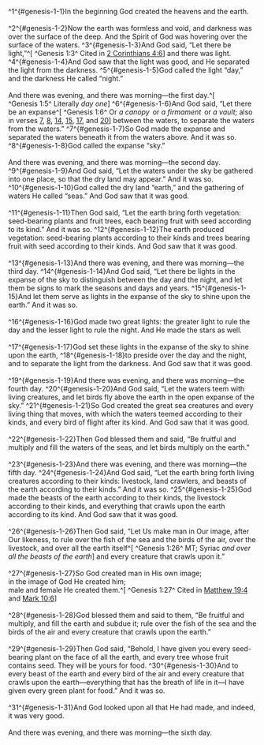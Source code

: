 ^1^{#genesis-1-1}In the beginning God created the heavens and the earth.<br/><br/>
^2^{#genesis-1-2}Now the earth was formless and void, and darkness was over the surface of the deep. And the Spirit of God was hovering over the surface of the waters.
^3^{#genesis-1-3}And God said, “Let there be light,”^[ ^Genesis&nbsp;1:3^ Cited in [2 Corinthians 4:6](../../lightscape/1-corinthians/4#1-corinthians-4-6)] and there was light.
^4^{#genesis-1-4}And God saw that the light was good, and He separated the light from the darkness.
^5^{#genesis-1-5}God called the light “day,” and the darkness He called “night.”<br/><br/>And there was evening, and there was morning—the first day.^[ ^Genesis&nbsp;1:5^ Literally *day one*]
^6^{#genesis-1-6}And God said, “Let there be an expanse^[ ^Genesis&nbsp;1:6^ Or *a canopy*  or *a firmament*  or *a vault*; also in verses [7](#genesis-1-7), [8](#genesis-1-8), [14](#genesis-1-14), [15](#genesis-1-15), [17](#genesis-1-17), and [20](#genesis-1-20)] between the waters, to separate the waters from the waters.”
^7^{#genesis-1-7}So God made the expanse and separated the waters beneath it from the waters above. And it was so.
^8^{#genesis-1-8}God called the expanse “sky.”<br/><br/>And there was evening, and there was morning—the second day.
^9^{#genesis-1-9}And God said, “Let the waters under the sky be gathered into one place, so that the dry land may appear.” And it was so.
^10^{#genesis-1-10}God called the dry land “earth,” and the gathering of waters He called “seas.” And God saw that it was good.<br/><br/>
^11^{#genesis-1-11}Then God said, “Let the earth bring forth vegetation: seed-bearing plants and fruit trees, each bearing fruit with seed according to its kind.” And it was so.
^12^{#genesis-1-12}The earth produced vegetation: seed-bearing plants according to their kinds and trees bearing fruit with seed according to their kinds. And God saw that it was good.<br/><br/>
^13^{#genesis-1-13}And there was evening, and there was morning—the third day.
^14^{#genesis-1-14}And God said, “Let there be lights in the expanse of the sky to distinguish between the day and the night, and let them be signs to mark the seasons and days and years.
^15^{#genesis-1-15}And let them serve as lights in the expanse of the sky to shine upon the earth.” And it was so.<br/><br/>
^16^{#genesis-1-16}God made two great lights: the greater light to rule the day and the lesser light to rule the night. And He made the stars as well.<br/><br/>
^17^{#genesis-1-17}God set these lights in the expanse of the sky to shine upon the earth,
^18^{#genesis-1-18}to preside over the day and the night, and to separate the light from the darkness. And God saw that it was good.<br/><br/>
^19^{#genesis-1-19}And there was evening, and there was morning—the fourth day.
^20^{#genesis-1-20}And God said, “Let the waters teem with living creatures, and let birds fly above the earth in the open expanse of the sky.”
^21^{#genesis-1-21}So God created the great sea creatures and every living thing that moves, with which the waters teemed according to their kinds, and every bird of flight after its kind. And God saw that it was good.<br/><br/>
^22^{#genesis-1-22}Then God blessed them and said, “Be fruitful and multiply and fill the waters of the seas, and let birds multiply on the earth.”<br/><br/>
^23^{#genesis-1-23}And there was evening, and there was morning—the fifth day.
^24^{#genesis-1-24}And God said, “Let the earth bring forth living creatures according to their kinds: livestock, land crawlers, and beasts of the earth according to their kinds.” And it was so.
^25^{#genesis-1-25}God made the beasts of the earth according to their kinds, the livestock according to their kinds, and everything that crawls upon the earth according to its kind. And God saw that it was good.<br/><br/>
^26^{#genesis-1-26}Then God said, “Let Us make man in Our image, after Our likeness, to rule over the fish of the sea and the birds of the air, over the livestock, and over all the earth itself^[ ^Genesis&nbsp;1:26^ MT; Syriac *and over all the beasts of the earth*] and every creature that crawls upon it.”<br/><br/>
^27^{#genesis-1-27}So God created man in His own image;<br/>in the image of God He created him;<br/>male and female He created them.^[ ^Genesis&nbsp;1:27^ Cited in [Matthew 19:4](../../lightscape/matthew/19#matthew-19-4) and [Mark 10:6](../../lightscape/mark/10#mark-10-6)]<br/><br/>
^28^{#genesis-1-28}God blessed them and said to them, “Be fruitful and multiply, and fill the earth and subdue it; rule over the fish of the sea and the birds of the air and every creature that crawls upon the earth.”<br/><br/>
^29^{#genesis-1-29}Then God said, “Behold, I have given you every seed-bearing plant on the face of all the earth, and every tree whose fruit contains seed. They will be yours for food.
^30^{#genesis-1-30}And to every beast of the earth and every bird of the air and every creature that crawls upon the earth—everything that has the breath of life in it—I have given every green plant for food.” And it was so.<br/><br/>
^31^{#genesis-1-31}And God looked upon all that He had made, and indeed, it was very good.<br/><br/>And there was evening, and there was morning—the sixth day.